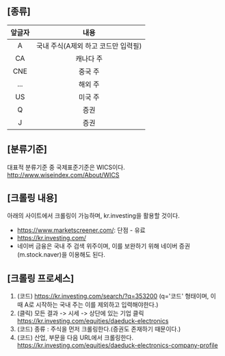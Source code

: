 ## [종류]

|앞글자|내용|
|:------:|:---:|
|A|국내 주식(A제외 하고 코드만 입력필)|
|CA|캐나다 주|
|CNE|중국 주|
|...|해외 주|
|US|미국 주|
|Q|증권|
|J|증권|

## [분류기준]
대표적 분류기준 중 국제표준기준은 WICS이다.
http://www.wiseindex.com/About/WICS

## [크롤링 내용]
아래의 사이트에서 크롤링이 가능하며, kr.investing을 활용할 것이다.
- https://www.marketscreener.com/: 단점 - 유료
- https://kr.investing.com/
- 네이버 금융은 국내 주 검색 위주이며, 이를 보완하기 위해 네이버 증권(m.stock.naver)을 이용해도 된다.

## [크롤링 프로세스]
1) (코드) https://kr.investing.com/search/?q=353200 (q='코드' 형태이며, 이 때 A로 시작하는 국내 주는 이를 제외하고 입력해야한다.)
2) (클릭) 모든 결과 -> 시세 -> 상단에 있는 기업 클릭 https://kr.investing.com/equities/daeduck-electronics
3) (코드) 종류 : 주식을 먼저 크롤링한다.(증권도 존재하기 때문이다.)
4) (코드) 산업, 부문을 다음 URL에서 크롤링한다. https://kr.investing.com/equities/daeduck-electronics-company-profile
